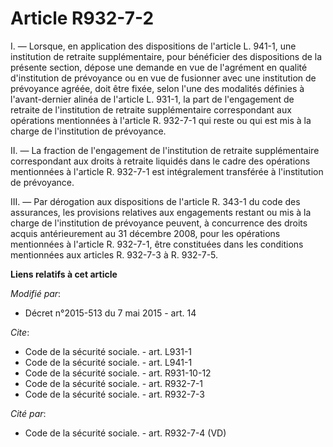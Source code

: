 # Article R932-7-2

I. ― Lorsque, en application des dispositions de l'article L. 941-1, une institution de retraite supplémentaire, pour
bénéficier des dispositions de la présente section, dépose une demande en vue de l'agrément en qualité d'institution de
prévoyance ou en vue de fusionner avec une institution de prévoyance agréée, doit être fixée, selon l'une des modalités
définies à l'avant-dernier alinéa de l'article L. 931-1, la part de l'engagement de retraite de l'institution de retraite
supplémentaire correspondant aux opérations mentionnées à l'article R. 932-7-1 qui reste ou qui est mis à la charge de
l'institution de prévoyance. 

II. ― La fraction de l'engagement de l'institution de retraite supplémentaire correspondant aux droits à retraite liquidés
dans le cadre des opérations mentionnées à l'article R. 932-7-1 est intégralement transférée à l'institution de prévoyance. 

III. ― Par dérogation aux dispositions de l'article      R. 343-1 du code des assurances, les provisions relatives aux
engagements restant ou mis à la charge de l'institution de prévoyance peuvent, à concurrence des droits acquis antérieurement
au 31 décembre 2008, pour les opérations mentionnées à l'article R. 932-7-1, être constituées dans les conditions mentionnées
aux articles R. 932-7-3 à R. 932-7-5.

**Liens relatifs à cet article**

_Modifié par_:

  - Décret n°2015-513 du 7 mai 2015 - art. 14

_Cite_:

  - Code de la sécurité sociale. - art. L931-1
  - Code de la sécurité sociale. - art. L941-1
  - Code de la sécurité sociale. - art. R931-10-12
  - Code de la sécurité sociale. - art. R932-7-1
  - Code de la sécurité sociale. - art. R932-7-3

_Cité par_:

  - Code de la sécurité sociale. - art. R932-7-4 (VD)
